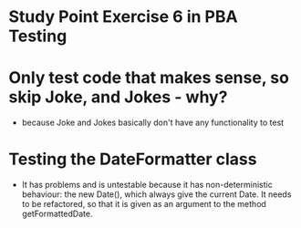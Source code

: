 # Study Point Exercise 6 in PBA Testing

# Only test code that makes sense, so skip Joke, and Jokes - why?
* because Joke and Jokes basically don't have any functionality to test

# Testing the DateFormatter class 
* It has problems and is untestable because it has non-deterministic behaviour: the new Date(), which always give the current Date.
 It needs to be refactored, so that it is given as an argument to the method getFormattedDate.